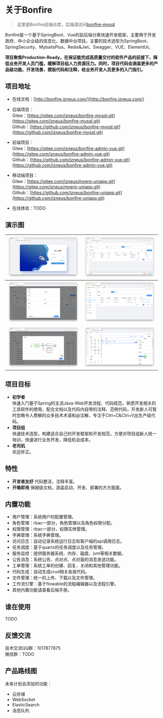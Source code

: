 # 关于Bonfire
> 这里是Bonfire前端仓库，后端请访问[bonfire-mysql](https://gitee.com/izneus/bonfire-mysql.git)

Bonfire是一个基于SpringBoot、Vue的前后端分离快速开发框架，主要用于开发政府、中小企业级的信息化、数据中台项目。主要的技术选型为SpringBoot、SpringSecurity、MybaitsPlus、Redis&Jwt、Swagger、VUE、ElementUI。

**项目聚焦Production-Ready，在保证能完成高质量交付的软件产品的前提下，降低业务开发人员门槛，缓解项目组人力资源压力。同时，项目代码会涵盖更多的产品级功能、开发场景、模板代码和注释，给业务开发人员更多的入门指引。**

<!-- [![GitHub Watchers](https://img.shields.io/github/watchers/izneus/bonfire?style=social)](https://github.com/izneus/bonfire)
[![Github Stars](https://img.shields.io/github/stars/izneus/bonfire?style=social)](https://github.com/izneus/bonfire)
[![Github Forks](https://img.shields.io/github/forks/izneus/bonfire?style=social)](https://github.com/izneus/bonfire) -->

## 项目地址
- 在线文档：[http://bonfire.izneus.com/](http://bonfire.izneus.com/)

- 后端项目：   
  Gitee：[https://gitee.com/izneus/bonfire-mysql.git](https://gitee.com/izneus/bonfire-mysql.git)   
  Github：[https://github.com/izneus/bonfire-mysql.git](https://github.com/izneus/bonfire-mysql.git)

- 前端项目：   
  Gitee：[https://gitee.com/izneus/bonfire-admin-vue.git](https://gitee.com/izneus/bonfire-admin-vue.git)   
  Github：[https://github.com/izneus/bonfire-admin-vue.git](https://github.com/izneus/bonfire-admin-vue.git)

- 移动端项目：   
  Gitee：[https://gitee.com/izneus/myerp-uniapp.git](https://gitee.com/izneus/myerp-uniapp.git)   
  Github：[https://github.com/izneus/bonfire-uniapp.git](https://github.com/izneus/bonfire-uniapp.git)

- 在线体验：TODO

## 演示图
| ![登录页](/images/login.png) | ![用户管理](/images/user.png) |
| --- | --- |
| ![新增用户](/images/user3.png) | ![调度任务](/images/job.png) |
| ![流程进度](/images/process-instance.png) | ![表单编辑](/images/form-designer.png) |

## 项目目标
- **初学者**   
  快速入门基于Spring的主流Java-Web开发流程、代码规范，熟悉开发相关的工具软件的使用，配合文档以及代码内自带的注释、范例代码，开发新人可暂时忽略令人费解的众多技术术语和@注解，专注于Ctrl+C&Ctrl+V出生产级代码。
- **项目组**   
  快速技术选型，构建适合自己的开发框架和开发规范，方便对项目组新人统一培训，快速进行业务开发，降低机会成本。
- **老司机**   
  欢迎斧正。

## 特性
- **开发者友好** 代码整洁，注释丰富。
- **开箱即用** 保姆级文档，涵盖启动、开发、部署的方方面面。

## 内置功能
- 用户管理：系统用户的配置管理。
- 角色管理：rbac一部分，角色管理以及角色权限分配。
- 权限管理：rbac一部分，权限实体管理。
- 字典管理：系统字典管理。
- 访问日志：自动记录系统运行日志和客户端的api调用日志。
- 任务调度：基于quartz的任务调度以及任务管理。
- 服务监控：提供服务器系统、内存、磁盘、jvm等相关数据。
- 公告消息：系统公告、点对点、点对面的消息发送功能。
- 工单管理：系统工单的创建、回复、关闭和其他管理功能。
- 代码生成：自动生成crud相关各层代码。
- 文件管理：统一的上传、下载以及文件管理。
- 工作流引擎：基于flowable的流程编辑器以及流程引擎。
- 其他内置功能请查看后端手册。

## 谁在使用
TODO

## 反馈交流
技术交流QQ群：1017877875   
微信群：TODO

## 产品路线图
未来计划会添加的功能：
- 云存储
- WebSocket
- ElasticSearch
- 消息队列
